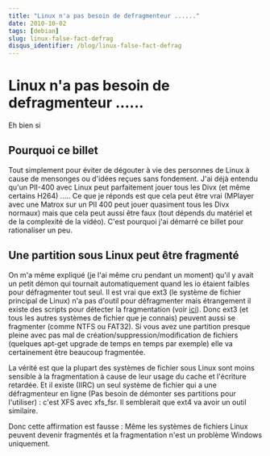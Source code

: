 ```yaml
---
title: "Linux n'a pas besoin de defragmenteur ......"
date: 2010-10-02
tags: [debian]
slug: linux-false-fact-defrag
disqus_identifier: /blog/linux-false-fact-defrag
---
```

# Linux n'a pas besoin de defragmenteur ......

Eh bien si 

## Pourquoi ce billet

Tout simplement pour éviter de dégouter à vie des personnes de Linux à cause de mensonges ou d'idées reçues sans fondement. J'ai déjà entendu qu'un PII-400 avec Linux peut parfaitement jouer tous les Divx (et même certains H264) ..... Ce que je réponds est que cela peut être vrai (MPlayer avec une Matrox sur un PII 400 peut jouer quasiment tous les Divx normaux) mais que cela peut aussi être faux (tout dépends du matériel et de la complexité de la vidéo). C'est pourquoi j'ai démarré ce billet pour rationaliser un peu.

## Une partition sous Linux peut être fragmenté

On m'a même expliqué (je l'ai même cru pendant un moment) qu'il y avait un petit démon qui tournait automatiquement quand les io étaient faibles pour défragmenter tout seul. Il est vrai que ext3 (le système de fichier principal de Linux) n'a pas d'outil pour défragmenter mais étrangement il existe des scripts pour détecter la fragmentation (voir [ici](http://www2.lut.fi/~ilonen/ext3_fragmentation.html)). Donc ext3 (et tous les autres systèmes de fichier que je connais) peuvent aussi se fragmenter (comme NTFS ou FAT32). Si vous avez une partition presque pleine avec pas mal de création/suppression/modification de fichiers (quelques apt-get upgrade de temps en temps par exemple) elle va certainement être beaucoup fragmentée.

La vérité est que la plupart des systèmes de fichier sous Linux sont moins sensible à la fragmentation à cause de leur usage du cache et l'écriture retardée. Et il existe (IIRC) un seul système de fichier qui a une défragmenteur en ligne (Pas besoin de démonter ses partitions pour l'utiliser) : c'est XFS avec xfs_fsr. Il semblerait que ext4 va avoir un outil similaire.

Donc cette affirmation est fausse : Même les systèmes de fichiers Linux peuvent devenir fragmentés et la fragmentation n'est un problème Windows uniquement.

